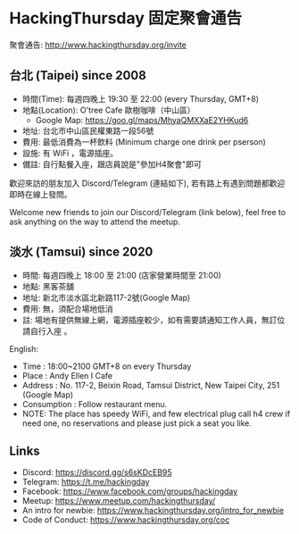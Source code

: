 
# HackingThursday 固定聚會通告

聚會通告: <http://www.hackingthursday.org/invite>


## 台北 (Taipei) since 2008

* 時間(Time): 每週四晚上 19:30 至 22:00 (every Thursday, GMT+8)
* 地點(Location): O'tree Cafe 歐樹咖啡（中山區） 
    * Google Map: <https://goo.gl/maps/MhyaQMXXaE2YHKud6>
* 地址: 台北市中山區民權東路一段56號 
* 費用: 最低消費為一杯飲料 (Minimum charge one drink per pserson)
* 設施: 有 WiFi ，電源插座。
* 備註: 自行點餐入座，跟店員說是"參加H4聚會"即可 

歡迎來訪的朋友加入 Discord/Telegram (連結如下), 若有路上有遇到問題都歡迎即時在線上發問。  

Welcome new friends to join our Discord/Telegram (link below), feel free to ask anything on the way to attend the meetup.


## 淡水 (Tamsui) since 2020

* 時間: 每週四晚上 18:00 至 21:00 (店家營業時間至 21:00)
* 地點: 黑客茶舖
* 地址: 新北市淡水區北新路117-2號(Google Map)
* 費用: 無，須配合場地低消
* 註: 場地有提供無線上網，電源插座較少，如有需要請通知工作人員，無訂位請自行入座 。

English:

* Time : 18:00~2100 GMT+8 on every Thursday
* Place : Andy Ellen I Cafe
* Address : No. 117-2, Beixin Road, Tamsui District, New Taipei City, 251 (Google Map)
* Consumption : Follow restaurant menu.
* NOTE: The place has speedy WiFi, and few electrical plug call h4 crew if need one, no reservations and please just  pick a seat you like.

## Links

- Discord: <https://discord.gg/s6sKDcEB95>
- Telegram: <https://t.me/hackingday>
- Facebook: <https://www.facebook.com/groups/hackingday>
- Meetup: <https://www.meetup.com/hackingthursday/>
- An intro for newbie: <https://www.hackingthursday.org/intro_for_newbie>
- Code of Conduct: <https://www.hackingthursday.org/coc>
